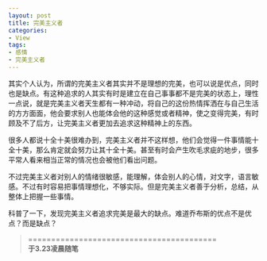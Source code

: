 ```yaml
---
layout: post
title: 完美主义者
categories:
- View
tags:
- 感情
- 完美主义者
---
```


其实个人认为，所谓的完美主义者其实并不是理想的完美，也可以说是优点，同时也是缺点。有这种追求的人其实有时是建立在自己事事都不是完美的状态上，理性一点说，就是完美主义者天生都有一种冲动，将自己的这份热情挥洒在与自己生活的方方面面，他会要求别人也能体会他的这种感觉或者精神，使之变得完美，有时顾及不了后方，让完美主义者更加去追求这种精神上的东西。

很多人都说十全十美很难办到，完美主义者并不这样想，他们会觉得一件事情能十全十美，那么肯定就会努力让其十全十美。甚至有时会产生吹毛求疵的地步，很多平常人看来相当正常的情况也会被他们看出问题。

不过完美主义者对别人的情绪很敏感，能理解，体会别人的心情，对文字，语言敏感。不过有时容易把事情理想化，不够实际。但是完美主义者善于分析，总结，从整体上把握一些事情。

科普了一下，发现完美主义者追求完美是最大的缺点。难道乔布斯的优点不是优点？而是缺点？

> =========================================          
> __于3.23凌晨随笔__     
